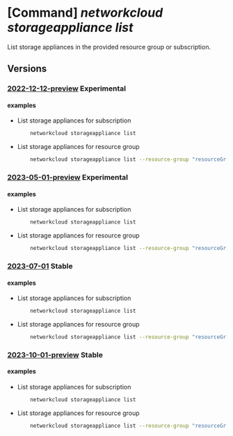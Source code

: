 # [Command] _networkcloud storageappliance list_

List storage appliances in the provided resource group or subscription.

## Versions

### [2022-12-12-preview](/Resources/mgmt-plane/L3N1YnNjcmlwdGlvbnMve30vcHJvdmlkZXJzL21pY3Jvc29mdC5uZXR3b3JrY2xvdWQvc3RvcmFnZWFwcGxpYW5jZXM=/2022-12-12-preview.xml) **Experimental**

<!-- mgmt-plane /subscriptions/{}/providers/microsoft.networkcloud/storageappliances 2022-12-12-preview -->
<!-- mgmt-plane /subscriptions/{}/resourcegroups/{}/providers/microsoft.networkcloud/storageappliances 2022-12-12-preview -->

#### examples

- List storage appliances for subscription
    ```bash
        networkcloud storageappliance list
    ```

- List storage appliances for resource group
    ```bash
        networkcloud storageappliance list --resource-group "resourceGroupName"
    ```

### [2023-05-01-preview](/Resources/mgmt-plane/L3N1YnNjcmlwdGlvbnMve30vcHJvdmlkZXJzL21pY3Jvc29mdC5uZXR3b3JrY2xvdWQvc3RvcmFnZWFwcGxpYW5jZXM=/2023-05-01-preview.xml) **Experimental**

<!-- mgmt-plane /subscriptions/{}/providers/microsoft.networkcloud/storageappliances 2023-05-01-preview -->
<!-- mgmt-plane /subscriptions/{}/resourcegroups/{}/providers/microsoft.networkcloud/storageappliances 2023-05-01-preview -->

#### examples

- List storage appliances for subscription
    ```bash
        networkcloud storageappliance list
    ```

- List storage appliances for resource group
    ```bash
        networkcloud storageappliance list --resource-group "resourceGroupName"
    ```

### [2023-07-01](/Resources/mgmt-plane/L3N1YnNjcmlwdGlvbnMve30vcHJvdmlkZXJzL21pY3Jvc29mdC5uZXR3b3JrY2xvdWQvc3RvcmFnZWFwcGxpYW5jZXM=/2023-07-01.xml) **Stable**

<!-- mgmt-plane /subscriptions/{}/providers/microsoft.networkcloud/storageappliances 2023-07-01 -->
<!-- mgmt-plane /subscriptions/{}/resourcegroups/{}/providers/microsoft.networkcloud/storageappliances 2023-07-01 -->

#### examples

- List storage appliances for subscription
    ```bash
        networkcloud storageappliance list
    ```

- List storage appliances for resource group
    ```bash
        networkcloud storageappliance list --resource-group "resourceGroupName"
    ```

### [2023-10-01-preview](/Resources/mgmt-plane/L3N1YnNjcmlwdGlvbnMve30vcHJvdmlkZXJzL21pY3Jvc29mdC5uZXR3b3JrY2xvdWQvc3RvcmFnZWFwcGxpYW5jZXM=/2023-10-01-preview.xml) **Stable**

<!-- mgmt-plane /subscriptions/{}/providers/microsoft.networkcloud/storageappliances 2023-10-01-preview -->
<!-- mgmt-plane /subscriptions/{}/resourcegroups/{}/providers/microsoft.networkcloud/storageappliances 2023-10-01-preview -->

#### examples

- List storage appliances for subscription
    ```bash
        networkcloud storageappliance list
    ```

- List storage appliances for resource group
    ```bash
        networkcloud storageappliance list --resource-group "resourceGroupName"
    ```
